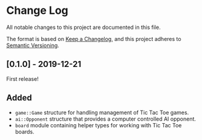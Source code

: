 # Change Log
All notable changes to this project are documented in this file.

The format is based on [Keep a Changelog](https://keepachangelog.com/en/1.0.0/),
and this project adheres to [Semantic Versioning](https://semver.org/spec/v2.0.0.html).

## [0.1.0] - 2019-12-21
First release!

## Added
* `game::Game` structure for handling management of Tic Tac Toe games.
* `ai::Opponent` structure that provides a computer controlled AI opponent.
* `board` module containing helper types for working with Tic Tac Toe boards.
